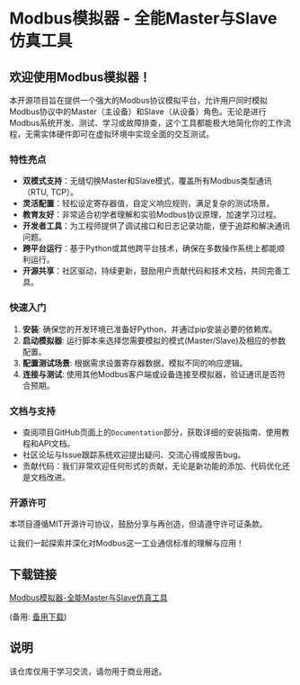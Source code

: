 # Modbus模拟器 - 全能Master与Slave仿真工具

## 欢迎使用Modbus模拟器！

本开源项目旨在提供一个强大的Modbus协议模拟平台，允许用户同时模拟Modbus协议中的Master（主设备）和Slave（从设备）角色。无论是进行Modbus系统开发、测试、学习或故障排查，这个工具都能极大地简化你的工作流程，无需实体硬件即可在虚拟环境中实现全面的交互测试。

### 特性亮点

- **双模式支持**：无缝切换Master和Slave模式，覆盖所有Modbus类型通讯（RTU, TCP）。
- **灵活配置**：轻松设定寄存器值，自定义响应规则，满足复杂的测试场景。
- **教育友好**：非常适合初学者理解和实验Modbus协议原理，加速学习过程。
- **开发者工具**：为工程师提供了调试接口和日志记录功能，便于追踪和解决通讯问题。
- **跨平台运行**：基于Python或其他跨平台技术，确保在多数操作系统上都能顺利运行。
- **开源共享**：社区驱动，持续更新，鼓励用户贡献代码和技术文档，共同完善工具。

### 快速入门

1. **安装**: 确保您的开发环境已准备好Python，并通过pip安装必要的依赖库。
2. **启动模拟器**: 运行脚本来选择您需要模拟的模式(Master/Slave)及相应的参数配置。
3. **配置测试场景**: 根据需求设置寄存器数据，模拟不同的响应逻辑。
4. **连接与测试**: 使用其他Modbus客户端或设备连接至模拟器，验证通讯是否符合预期。

### 文档与支持

- 查阅项目GitHub页面上的`Documentation`部分，获取详细的安装指南、使用教程和API文档。
- 社区论坛与Issue跟踪系统欢迎提出疑问、交流心得或报告bug。
- 贡献代码：我们非常欢迎任何形式的贡献，无论是新功能的添加、代码优化还是文档改进。

### 开源许可

本项目遵循MIT开源许可协议，鼓励分享与再创造，但请遵守许可证条款。

让我们一起探索并深化对Modbus这一工业通信标准的理解与应用！

## 下载链接
[Modbus模拟器-全能Master与Slave仿真工具](https://pan.quark.cn/s/e27c666f13aa) 

(备用: [备用下载](https://pan.baidu.com/s/1L-7eH4VOSxEnfHvTHw2moQ?pwd=xfl0))

## 说明

该仓库仅用于学习交流，请勿用于商业用途。
